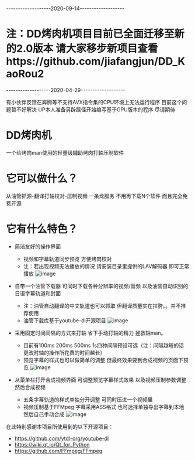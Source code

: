 -------------------2020-09-14-------------------
# 注：DD烤肉机项目目前已全面迁移至新的2.0版本 请大家移步新项目查看https://github.com/jiafangjun/DD_KaoRou2

-------------------2020-04-29-------------------

有小伙伴反馈在奔腾等不支持AVX指令集的CPU环境上无法运行程序 目前这个问题暂不好解决 UP本人准备另辟蹊径开始编写基于GPU版本的程序 尽请期待

# DD烤肉机
一个给烤肉man使用的轻量级辅助烤肉打轴压制软件

# 它可以做什么？
从油管抓源-翻译打轴校对-压制视频 一条龙服务 不用再下载N个软件 而且完全免费开源

# 它有什么特色？
* 简洁友好的操作界面
  * 视频和字幕轨道同步预览 方便烤肉校对
  * 注：若出现视频无法播放的情况 请安装目录里提供的LAV解码器 即可正常播放
![image](https://github.com/jiafangjun/DD_KaoRou/blob/master/images/主界面.jpg)

* 自带一个油管下载器 可同时下载各种分辨率的视频/音频 以及油管自动识别的日语字幕轨道和封面
  * 注：油管自动翻译的中文轨道也可以抓取 但翻译质量实在拉胯。。并不推荐使用
  * 油管下载库基于youtube-dl开源项目
![image](https://github.com/jiafangjun/DD_KaoRou/blob/master/images/油管下载器.jpg)

* 采用固定时间间隔的方式来打轴 省下手动打轴的精力 拯救轴man。
  * 目前有100ms 200ms 500ms 1s四种间隔预设可选（注：间隔越短的话 更改时轴的操作所花费的时间越长）
  * 预览字幕的样式也可以做简单的调整 但最终效果要到合成视频的页面下预览
![image](https://github.com/jiafangjun/DD_KaoRou/blob/master/images/烤肉打轴预览样式.jpg)

* 从菜单栏打开合成视频界面 可调整预览字幕样式效果 以及视频压制参数调整 然后合成视频
  * 五条字幕轨道的样式单独分开调整 可同时压进一个视频里
  * 视频压制基于FFMpeg 字幕采用ASS格式 也可选择单独导出字幕到本地 然后自己手动合成
![image](https://github.com/jiafangjun/DD_KaoRou/blob/master/images/合成视频.jpg)

在此特别感谢本项目所使用到的以下开源项目：
* https://github.com/ytdl-org/youtube-dl
* https://wiki.qt.io/Qt_for_Python
* https://github.com/FFmpeg/FFmpeg
